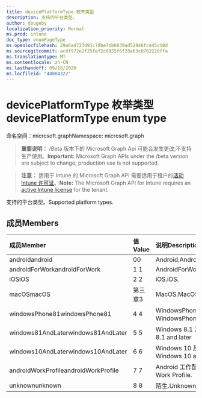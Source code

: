 ```yaml
---
title: devicePlatformType 枚举类型
description: 支持的平台类型。
author: dougeby
localization_priority: Normal
ms.prod: intune
doc_type: enumPageType
ms.openlocfilehash: 29a6a4723d91c78be7bb6839ad52846fce45c10d
ms.sourcegitcommit: acdf972e2f25fef2c6855f6f28a63c0762228ffa
ms.translationtype: MT
ms.contentlocale: zh-CN
ms.lasthandoff: 09/18/2020
ms.locfileid: "48084322"
---
```

# <a name="deviceplatformtype-enum-type"></a><span data-ttu-id="3310e-103">devicePlatformType 枚举类型</span><span class="sxs-lookup"><span data-stu-id="3310e-103">devicePlatformType enum type</span></span>

<span data-ttu-id="3310e-104">命名空间：microsoft.graph</span><span class="sxs-lookup"><span data-stu-id="3310e-104">Namespace: microsoft.graph</span></span>

> <span data-ttu-id="3310e-105">**重要说明：** /Beta 版本下的 Microsoft Graph Api 可能会发生更改;不支持生产使用。</span><span class="sxs-lookup"><span data-stu-id="3310e-105">**Important:** Microsoft Graph APIs under the /beta version are subject to change; production use is not supported.</span></span>

> <span data-ttu-id="3310e-106">**注意：** 适用于 Intune 的 Microsoft Graph API 需要适用于租户的[活动 Intune 许可证](https://go.microsoft.com/fwlink/?linkid=839381)。</span><span class="sxs-lookup"><span data-stu-id="3310e-106">**Note:** The Microsoft Graph API for Intune requires an [active Intune license](https://go.microsoft.com/fwlink/?linkid=839381) for the tenant.</span></span>

<span data-ttu-id="3310e-107">支持的平台类型。</span><span class="sxs-lookup"><span data-stu-id="3310e-107">Supported platform types.</span></span>

## <a name="members"></a><span data-ttu-id="3310e-108">成员</span><span class="sxs-lookup"><span data-stu-id="3310e-108">Members</span></span>
|<span data-ttu-id="3310e-109">成员</span><span class="sxs-lookup"><span data-stu-id="3310e-109">Member</span></span>|<span data-ttu-id="3310e-110">值</span><span class="sxs-lookup"><span data-stu-id="3310e-110">Value</span></span>|<span data-ttu-id="3310e-111">说明</span><span class="sxs-lookup"><span data-stu-id="3310e-111">Description</span></span>|
|:---|:---|:---|
|<span data-ttu-id="3310e-112">android</span><span class="sxs-lookup"><span data-stu-id="3310e-112">android</span></span>|<span data-ttu-id="3310e-113">0</span><span class="sxs-lookup"><span data-stu-id="3310e-113">0</span></span>|<span data-ttu-id="3310e-114">Android.</span><span class="sxs-lookup"><span data-stu-id="3310e-114">Android.</span></span>|
|<span data-ttu-id="3310e-115">androidForWork</span><span class="sxs-lookup"><span data-stu-id="3310e-115">androidForWork</span></span>|<span data-ttu-id="3310e-116">1 </span><span class="sxs-lookup"><span data-stu-id="3310e-116">1</span></span>|<span data-ttu-id="3310e-117">AndroidForWork.</span><span class="sxs-lookup"><span data-stu-id="3310e-117">AndroidForWork.</span></span>|
|<span data-ttu-id="3310e-118">iOS</span><span class="sxs-lookup"><span data-stu-id="3310e-118">iOS</span></span>|<span data-ttu-id="3310e-119">2 </span><span class="sxs-lookup"><span data-stu-id="3310e-119">2</span></span>|<span data-ttu-id="3310e-120">iOS.</span><span class="sxs-lookup"><span data-stu-id="3310e-120">iOS.</span></span>|
|<span data-ttu-id="3310e-121">macOS</span><span class="sxs-lookup"><span data-stu-id="3310e-121">macOS</span></span>|<span data-ttu-id="3310e-122">第三章</span><span class="sxs-lookup"><span data-stu-id="3310e-122">3</span></span>|<span data-ttu-id="3310e-123">MacOS.</span><span class="sxs-lookup"><span data-stu-id="3310e-123">MacOS.</span></span>|
|<span data-ttu-id="3310e-124">windowsPhone81</span><span class="sxs-lookup"><span data-stu-id="3310e-124">windowsPhone81</span></span>|<span data-ttu-id="3310e-125">4 </span><span class="sxs-lookup"><span data-stu-id="3310e-125">4</span></span>|<span data-ttu-id="3310e-126">WindowsPhone 8.1。</span><span class="sxs-lookup"><span data-stu-id="3310e-126">WindowsPhone 8.1.</span></span>|
|<span data-ttu-id="3310e-127">windows81AndLater</span><span class="sxs-lookup"><span data-stu-id="3310e-127">windows81AndLater</span></span>|<span data-ttu-id="3310e-128">5 </span><span class="sxs-lookup"><span data-stu-id="3310e-128">5</span></span>|<span data-ttu-id="3310e-129">Windows 8.1 及更高版本</span><span class="sxs-lookup"><span data-stu-id="3310e-129">Windows 8.1 and later</span></span>|
|<span data-ttu-id="3310e-130">windows10AndLater</span><span class="sxs-lookup"><span data-stu-id="3310e-130">windows10AndLater</span></span>|<span data-ttu-id="3310e-131">6 </span><span class="sxs-lookup"><span data-stu-id="3310e-131">6</span></span>|<span data-ttu-id="3310e-132">Windows 10 及更高版本。</span><span class="sxs-lookup"><span data-stu-id="3310e-132">Windows 10 and later.</span></span>|
|<span data-ttu-id="3310e-133">androidWorkProfile</span><span class="sxs-lookup"><span data-stu-id="3310e-133">androidWorkProfile</span></span>|<span data-ttu-id="3310e-134">7 </span><span class="sxs-lookup"><span data-stu-id="3310e-134">7</span></span>|<span data-ttu-id="3310e-135">Android 工作配置文件。</span><span class="sxs-lookup"><span data-stu-id="3310e-135">Android Work Profile.</span></span>|
|<span data-ttu-id="3310e-136">unknown</span><span class="sxs-lookup"><span data-stu-id="3310e-136">unknown</span></span>|<span data-ttu-id="3310e-137">8 </span><span class="sxs-lookup"><span data-stu-id="3310e-137">8</span></span>|<span data-ttu-id="3310e-138">陌生.</span><span class="sxs-lookup"><span data-stu-id="3310e-138">Unknown.</span></span>|






